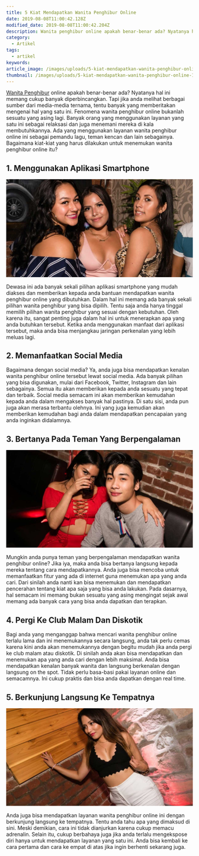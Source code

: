 ```yaml
---
title: 5 Kiat Mendapatkan Wanita Penghibur Online
date: 2019-08-08T11:00:42.128Z
modified_date: 2019-08-08T11:00:42.204Z
description: Wanita penghibur online apakah benar-benar ada? Nyatanya hal ini memang cukup banyak diperbincangkan. 
category:
  - Artikel
tags:
  - artikel
keywords:
article_image: /images/uploads/5-kiat-mendapatkan-wanita-penghibur-online-1.jpg
thumbnail: /images/uploads/5-kiat-mendapatkan-wanita-penghibur-online-1-008.jpg
---
```

[Wanita Penghibur](/tags/wanita-penghibur/) online apakah benar-benar ada? Nyatanya hal ini memang cukup banyak diperbincangkan. Tapi jika anda melihat berbagai sumber dari media-media ternama, tentu banyak yang memberitakan mengenai hal yang satu ini. Fenomena wanita penghibur online bukanlah sesuatu yang asing lagi. Banyak orang yang menggunakan layanan yang satu ini sebagai relaksasi dan juga menemani mereka di kala membutuhkannya. Ada yang menggunakan layanan wanita penghibur online ini sebagai pemandu lagu, teman kencan dan lain sebagainya. Bagaimana kiat-kiat yang harus dilakukan untuk menemukan wanita penghibur online itu?



## 1. Menggunakan Aplikasi Smartphone

![5 Kiat Mendapatkan Wanita Penghibur Online](/images/uploads/5-kiat-mendapatkan-wanita-penghibur-online-3.jpg)

Dewasa ini ada banyak sekali pilihan aplikasi smartphone yang mudah diakses dan memberikan kepada anda bantuan mendapatkan wanita penghibur online yang dibutuhkan. Dalam hal ini memang ada banyak sekali pilihan wanita penghibur yang bisa dipilih. Tentu saja anda hanya tinggal memilih pilihan wanita penghibur yang sesuai dengan kebutuhan. Oleh karena itu, sangat penting juga dalam hal ini untuk menerapkan apa yang anda butuhkan tersebut. Ketika anda menggunakan manfaat dari aplikasi tersebut, maka anda bisa menjangkau jaringan perkenalan yang lebih meluas lagi.



## 2. Memanfaatkan Social Media

Bagaimana dengan social media? Ya, anda juga bisa mendapatkan kenalan wanita penghibur online tersebut lewat social media. Ada banyak pilihan yang bisa digunakan, mulai dari Facebook, Twitter, Instagram dan lain sebagainya. Semua itu akan memberikan kepada anda sesuatu yang tepat dan terbaik. Social media semacam ini akan memberikan kemudahan kepada anda dalam mengakses banyak hal pastinya. Di satu sisi, anda pun juga akan merasa terbantu olehnya. Ini yang juga kemudian akan memberikan kemudahan bagi anda dalam mendapatkan pencapaian yang anda inginkan didalamnya.



## 3. Bertanya Pada Teman Yang Berpengalaman

![5 Kiat Mendapatkan Wanita Penghibur Online](/images/uploads/5-kiat-mendapatkan-wanita-penghibur-online-2.jpg)

Mungkin anda punya teman yang berpengalaman mendapatkan wanita penghibur online? Jika iya, maka anda bisa bertanya langsung kepada mereka tentang cara mendapatkannya. Anda juga bisa mencoba untuk memanfaatkan fitur yang ada di internet guna menemukan apa yang anda cari. Dari sinilah anda nanti kan bisa menemukan dan mendapatkan pencerahan tentang kiat apa saja yang bisa anda lakukan. Pada dasarnya, hal semacam ini memang bukan sesuatu yang asing mengingat sejak awal memang ada banyak cara yang bisa anda dapatkan dan terapkan.



## 4. Pergi Ke Club Malam Dan Diskotik

Bagi anda yang menganggap bahwa mencari wanita penghibur online terlalu lama dan ini menemukannya secara langsung, anda tak perlu cemas karena kini anda akan menemukannya dengan begitu mudah jika anda pergi ke club malam atau diskotik. Di sinilah anda akan bisa mendapatkan dan menemukan apa yang anda cari dengan lebih maksimal. Anda bisa mendapatkan kenalan banyak wanita dan langsung berkenalan dengan langsung on the spot. Tidak perlu basa-basi pakai layanan online dan semacamnya. Ini cukup praktis dan bisa anda dapatkan dengan real time.



## 5. Berkunjung Langsung Ke Tempatnya

![5 Kiat Mendapatkan Wanita Penghibur Online](/images/uploads/5-kiat-mendapatkan-wanita-penghibur-online-1.jpg)

Anda juga bisa mendapatkan layanan wanita penghibur online ini dengan berkunjung langsung ke tempatnya. Tentu anda tahu apa yang dimaksud di sini. Meski demikian, cara ini tidak dianjurkan karena cukup memacu adrenalin. Selain itu, cukup berbahaya juga jika anda terlalu mengekspose diri hanya untuk mendapatkan layanan yang satu ini. Anda bisa kembali ke cara pertama dan cara ke empat di atas jika ingin berhenti sekarang juga.
